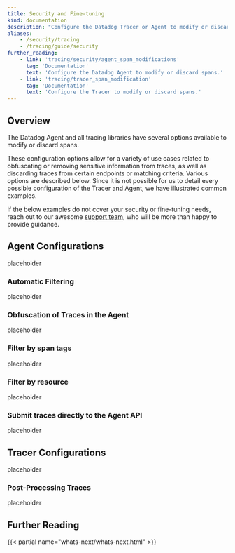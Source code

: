 ```yaml
---
title: Security and Fine-tuning
kind: documentation
description: "Configure the Datadog Tracer or Agent to modify or discard spans for security or fine-tuning purposes."
aliases:
    - /security/tracing
    - /tracing/guide/security
further_reading:
    - link: 'tracing/security/agent_span_modifications'
      tag: 'Documentation'
      text: 'Configure the Datadog Agent to modify or discard spans.'
    - link: 'tracing/tracer_span_modification'
      tag: 'Documentation'
      text: 'Configure the Tracer to modify or discard spans.'
---
```

## Overview

The Datadog Agent and all tracing libraries have several options available to modify or discard spans.

These configuration options allow for a variety of use cases related to obfuscating or removing sensitive information from traces, as well as discarding traces from certain endpoints or matching criteria. Various options are described below.  Since it is not possible for us to detail every possible configuration of the Tracer and Agent, we have illustrated common examples.

If the below examples do not cover your security or fine-tuning needs, reach out to our awesome [support team][1], who will be more than happy to provide guidance.

## Agent Configurations

placeholder

### Automatic Filtering

placeholder

### Obfuscation of Traces in the Agent

placeholder

### Filter by span tags

placeholder

### Filter by resource

placeholder

### Submit traces directly to the Agent API

placeholder

## Tracer Configurations

placeholder

### Post-Processing Traces

placeholder


## Further Reading

{{< partial name="whats-next/whats-next.html" >}}

[1]: /tracing/help
